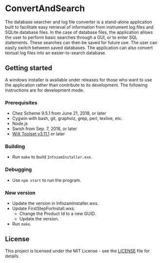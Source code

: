 # ConvertAndSearch
The database searcher and log file converter is a stand-alone
application built to facilitate easy retrieval of information from
instrument log files and SQLite database files. In the case of
database files, the application allows the user to perform basic
searches through a GUI, or to enter SQL statements. These searches can
then be saved for future use. The user can easily switch between saved
databases. The application can also convert textual log files into an
easier-to-search database.

## Getting started
A windows installer is available under releases for those who want to
use the application rather than contribute to its development. The
following instructions are for development mode.

### Prerequisites
- Chez Scheme 9.5.1 from June 21, 2018, or later
- Cygwin with bash, git, graphviz, grep, perl, texlive, etc.
- Node.js
- Swish from Sep. 7, 2018, or later
- [WiX Toolset v3.11.1](http://wixtoolset.org/releases/v3.11.1/stable) or later

### Building
* Run `make` to build `InfozamInstaller.exe`.

### Debugging
* Use `npm start` to run the program.

### New version
* Update the version in InfozamInstaller.wxs.
* Update FirstStepForInstall.wxs:
  - Change the Product Id to a new GUID.
  - Update the version.
* Run `make`.

## License
This project is licensed under the MIT License - see the
[LICENSE](LICENSE) file for details.
